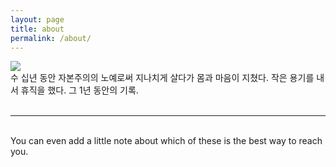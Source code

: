 ```yaml
---
layout: page
title: about
permalink: /about/
---
```


<img class="col one right" src="/img/prof_pic.jpg">

<br/>
수 십년 동안 자본주의의 노예로써 지나치게 살다가 몸과 마음이 지쳤다. 작은 용기를 내서 휴직을 했다. 그 1년 동안의 기록.  
<br/>


<br/>
<hr/>
<br/>
<span class="contacticon center">
	<a href="mailto:procyonq@gmail.com"><i class="fa fa-envelope-square"></i></a>
	<a href="https://github.com/jihuun" target="_blank"><i class="fa fa-github-square"></i></a>
	<a href="https://www.linkedin.com" target="_blank"><i class="fa fa-linkedin-square"></i></a>
	<a href="https://twitter.com" target="_blank"><i class="fa fa-twitter-square"></i></a>
	<a href="https://instargram/@soopsaram" target="_blank"><i class="fa fa-instargram-square"></i></a>
</span>

<div class="col three caption">
	You can even add a little note about which of these is the best way to reach you.
</div>

